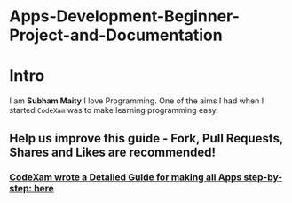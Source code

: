 # Apps-Development-Beginner-Project-and-Documentation
# Intro
I am **Subham Maity**
I love Programming. One of the aims I had when I started ```CodeXam``` was to make learning programming easy.
## Help us improve this guide - **Fork, Pull Requests, Shares and Likes are recommended**!
### [CodeXam wrote a Detailed Guide for making all Apps step-by-step: here](https://docs.google.com/document/d/1tsFDeAR1ZP6ZrXtPZP5B9c_LBgfKOlyUnxXfoJs5ah4/edit)
